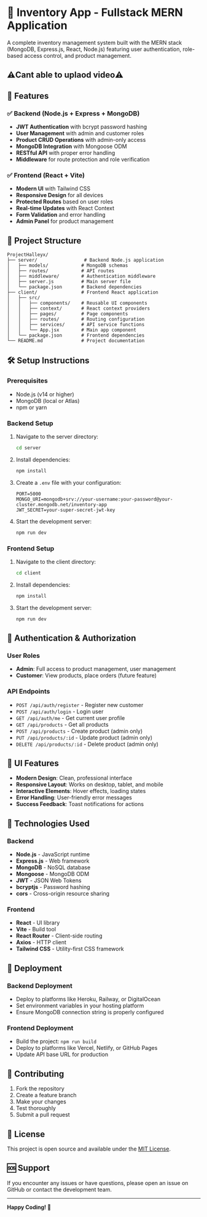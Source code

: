 # 🏪 Inventory App - Fullstack MERN Application

A complete inventory management system built with the MERN stack (MongoDB, Express.js, React, Node.js) featuring user authentication, role-based access control, and product management.

## ⚠️Cant able to uplaod video⚠️

## 🚀 Features

### ✅ Backend (Node.js + Express + MongoDB)
- **JWT Authentication** with bcrypt password hashing
- **User Management** with admin and customer roles
- **Product CRUD Operations** with admin-only access
- **MongoDB Integration** with Mongoose ODM
- **RESTful API** with proper error handling
- **Middleware** for route protection and role verification

### ✅ Frontend (React + Vite)
- **Modern UI** with Tailwind CSS
- **Responsive Design** for all devices
- **Protected Routes** based on user roles
- **Real-time Updates** with React Context
- **Form Validation** and error handling
- **Admin Panel** for product management

## 📁 Project Structure

```
ProjectHalleyx/
├── server/                 # Backend Node.js application
│   ├── models/            # MongoDB schemas
│   ├── routes/            # API routes
│   ├── middleware/        # Authentication middleware
│   ├── server.js          # Main server file
│   └── package.json       # Backend dependencies
├── client/                # Frontend React application
│   ├── src/
│   │   ├── components/    # Reusable UI components
│   │   ├── context/       # React context providers
│   │   ├── pages/         # Page components
│   │   ├── routes/        # Routing configuration
│   │   ├── services/      # API service functions
│   │   └── App.jsx        # Main app component
│   └── package.json       # Frontend dependencies
└── README.md              # Project documentation
```

## 🛠️ Setup Instructions

### Prerequisites
- Node.js (v14 or higher)
- MongoDB (local or Atlas)
- npm or yarn

### Backend Setup
1. Navigate to the server directory:
   ```bash
   cd server
   ```

2. Install dependencies:
   ```bash
   npm install
   ```

3. Create a `.env` file with your configuration:
   ```env
   PORT=5000
   MONGO_URI=mongodb+srv://your-username:your-password@your-cluster.mongodb.net/inventory-app
   JWT_SECRET=your-super-secret-jwt-key
   ```

4. Start the development server:
   ```bash
   npm run dev
   ```

### Frontend Setup
1. Navigate to the client directory:
   ```bash
   cd client
   ```

2. Install dependencies:
   ```bash
   npm install
   ```

3. Start the development server:
   ```bash
   npm run dev
   ```

## 🔐 Authentication & Authorization

### User Roles
- **Admin**: Full access to product management, user management
- **Customer**: View products, place orders (future feature)

### API Endpoints
- `POST /api/auth/register` - Register new customer
- `POST /api/auth/login` - Login user
- `GET /api/auth/me` - Get current user profile
- `GET /api/products` - Get all products
- `POST /api/products` - Create product (admin only)
- `PUT /api/products/:id` - Update product (admin only)
- `DELETE /api/products/:id` - Delete product (admin only)

## 🎨 UI Features

- **Modern Design**: Clean, professional interface
- **Responsive Layout**: Works on desktop, tablet, and mobile
- **Interactive Elements**: Hover effects, loading states
- **Error Handling**: User-friendly error messages
- **Success Feedback**: Toast notifications for actions

## 🔧 Technologies Used

### Backend
- **Node.js** - JavaScript runtime
- **Express.js** - Web framework
- **MongoDB** - NoSQL database
- **Mongoose** - MongoDB ODM
- **JWT** - JSON Web Tokens
- **bcryptjs** - Password hashing
- **cors** - Cross-origin resource sharing

### Frontend
- **React** - UI library
- **Vite** - Build tool
- **React Router** - Client-side routing
- **Axios** - HTTP client
- **Tailwind CSS** - Utility-first CSS framework

## 🚀 Deployment

### Backend Deployment
- Deploy to platforms like Heroku, Railway, or DigitalOcean
- Set environment variables in your hosting platform
- Ensure MongoDB connection string is properly configured

### Frontend Deployment
- Build the project: `npm run build`
- Deploy to platforms like Vercel, Netlify, or GitHub Pages
- Update API base URL for production

## 🤝 Contributing

1. Fork the repository
2. Create a feature branch
3. Make your changes
4. Test thoroughly
5. Submit a pull request

## 📝 License

This project is open source and available under the [MIT License](LICENSE).

## 🆘 Support

If you encounter any issues or have questions, please open an issue on GitHub or contact the development team.

---

**Happy Coding! 🎉** 
